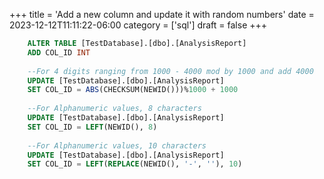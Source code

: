 +++
title = 'Add a new column and update it with random numbers'
date = 2023-12-12T11:11:22-06:00
category = ['sql']
draft = false
+++


```sql
	ALTER TABLE [TestDatabase].[dbo].[AnalysisReport]
	ADD COL_ID INT
	
	--For 4 digits ranging from 1000 - 4000 mod by 1000 and add 4000
	UPDATE [TestDatabase].[dbo].[AnalysisReport]
	SET COL_ID = ABS(CHECKSUM(NEWID()))%1000 + 1000
	
	--For Alphanumeric values, 8 characters
	UPDATE [TestDatabase].[dbo].[AnalysisReport]
	SET COL_ID = LEFT(NEWID(), 8)
	
	--For Alphanumeric values, 10 characters
	UPDATE [TestDatabase].[dbo].[AnalysisReport]
	SET COL_ID = LEFT(REPLACE(NEWID(), '-', ''), 10)

    
```